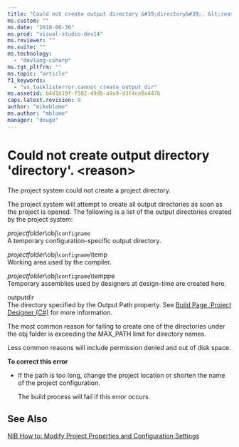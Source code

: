 ```yaml
---
title: "Could not create output directory &#39;directory&#39;. &lt;reason&gt; | Microsoft Docs"
ms.custom: ""
ms.date: "2018-06-30"
ms.prod: "visual-studio-dev14"
ms.reviewer: ""
ms.suite: ""
ms.technology: 
  - "devlang-csharp"
ms.tgt_pltfrm: ""
ms.topic: "article"
f1_keywords: 
  - "vs.tasklisterror.cannot_create_output_dir"
ms.assetid: b4d1d19f-f582-49d0-a9a9-d3f4ce0a447b
caps.latest.revision: 9
author: "mikeblome"
ms.author: "mblome"
manager: "douge"
---
```

# Could not create output directory &#39;directory&#39;. &lt;reason&gt;
The project system could not create a project directory.  
  
 The project system will attempt to create all output directories as soon as the project is opened. The following is a list of the output directories created by the project system:  
  
 *projectfolder*\obj\\`configname`  
 A temporary configuration-specific output directory.  
  
 *projectfolder*\obj\\`configname`\temp  
 Working area used by the compiler.  
  
 *projectfolder*\obj\\`configname`\temppe  
 Temporary assemblies used by designers at design-time are created here.  
  
 outputdir  
 The directory specified by the Output Path property. See [Build Page, Project Designer (C#)](../ide/reference/build-page-project-designer-csharp.md) for more information.  
  
 The most common reason for failing to create one of the directories under the obj folder is exceeding the MAX_PATH limit for directory names.  
  
 Less common reasons will include permission denied and out of disk space.  
  
 **To correct this error**  
  
-   If the path is too long, change the project location or shorten the name of the project configuration.  
  
     The build process will fail if this error occurs.  
  
## See Also  
 [NIB How to: Modify Project Properties and Configuration Settings](http://msdn.microsoft.com/en-us/e7184bc5-2f2b-4b4f-aa9a-3ecfcbc48b67)